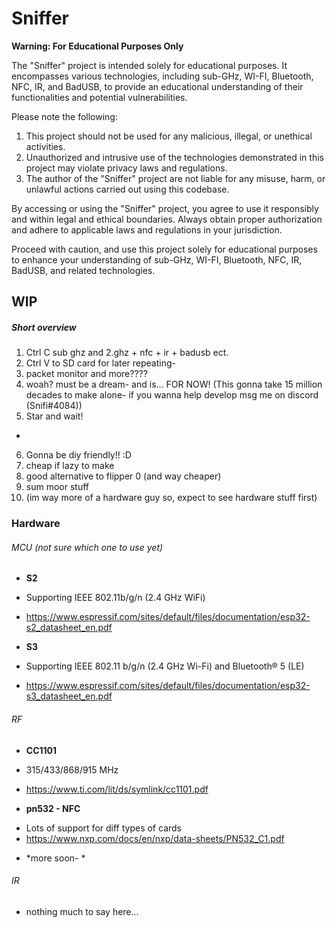# Sniffer


**Warning: For Educational Purposes Only**

The "Sniffer" project is intended solely for educational purposes. It encompasses various technologies, including sub-GHz, WI-FI, Bluetooth, NFC, IR, and BadUSB, to provide an educational understanding of their functionalities and potential vulnerabilities.

Please note the following:

1. This project should not be used for any malicious, illegal, or unethical activities.
2. Unauthorized and intrusive use of the technologies demonstrated in this project may violate privacy laws and regulations.
3. The author of the "Sniffer" project are not liable for any misuse, harm, or unlawful actions carried out using this codebase.

By accessing or using the "Sniffer" project, you agree to use it responsibly and within legal and ethical boundaries. Always obtain proper authorization and adhere to applicable laws and regulations in your jurisdiction.

Proceed with caution, and use this project solely for educational purposes to enhance your understanding of sub-GHz, WI-FI, Bluetooth, NFC, IR, BadUSB, and related technologies.



## WIP ##

##### Short overview #####
1. Ctrl C sub ghz and 2.ghz + nfc + ir + badusb ect.
2. Ctrl V to SD card for later repeating-
3. packet monitor and more???? 
4. woah? must be a dream- and is... FOR NOW! 
(This gonna take 15 million decades to make alone- if you wanna help develop msg me on discord (Snifi#4084))
5. Star and wait!
-
6. Gonna be diy friendly!! :D
7. cheap if lazy to make
8. good alternative to flipper 0 (and way cheaper)
9. sum moor stuff
10. (im way more of a hardware guy so, expect to see hardware stuff first)

### Hardware ###
###### MCU (not sure which one to use yet) ######

* **S2**
- Supporting IEEE 802.11b/g/n (2.4 GHz WiFi)
+ https://www.espressif.com/sites/default/files/documentation/esp32-s2_datasheet_en.pdf
 
 
* **S3**
- Supporting IEEE 802.11 b/g/n (2.4 GHz Wi-Fi) and Bluetooth® 5 (LE)
+ https://www.espressif.com/sites/default/files/documentation/esp32-s3_datasheet_en.pdf

###### RF ######

* **CC1101**
- 315/433/868/915 MHz
+ https://www.ti.com/lit/ds/symlink/cc1101.pdf

* **pn532 - NFC**
- Lots of support for diff types of cards
- https://www.nxp.com/docs/en/nxp/data-sheets/PN532_C1.pdf

* *more soon- *

###### IR ######

* nothing much to say here...
